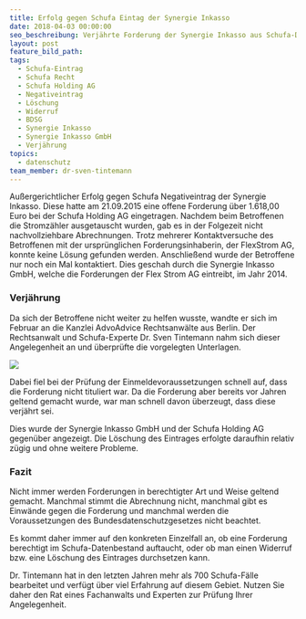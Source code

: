 ```yaml
---
title: Erfolg gegen Schufa Eintag der Synergie Inkasso
date: 2018-04-03 00:00:00
seo_beschreibung: Verjährte Forderung der Synergie Inkasso aus Schufa-Datenbestand gelöscht.
layout: post
feature_bild_path:
tags:
  - Schufa-Eintrag
  - Schufa Recht
  - Schufa Holding AG
  - Negativeintrag
  - Löschung
  - Widerruf
  - BDSG
  - Synergie Inkasso
  - Synergie Inkasso GmbH
  - Verjährung
topics:
  - datenschutz
team_member: dr-sven-tintemann
---
```


Au&szlig;ergerichtlicher Erfolg gegen Schufa Negativeintrag der Synergie Inkasso. Diese hatte am 21.09.2015 eine offene Forderung &uuml;ber 1.618,00 Euro bei der Schufa Holding AG eingetragen. Nachdem beim Betroffenen die Stromz&auml;hler ausgetauscht wurden, gab es in der Folgezeit nicht nachvollziehbare Abrechnungen. Trotz mehrerer Kontaktversuche des Betroffenen mit der urspr&uuml;nglichen Forderungsinhaberin, der FlexStrom AG, konnte keine L&ouml;sung gefunden werden. Anschlie&szlig;end wurde der Betroffene nur noch ein Mal kontaktiert. Dies geschah durch die Synergie Inkasso GmbH, welche die Forderungen der Flex Strom AG eintreibt, im Jahr 2014.

### Verj&auml;hrung

Da sich der Betroffene nicht weiter zu helfen wusste, wandte er sich im Februar an die Kanzlei AdvoAdvice Rechtsanw&auml;lte aus Berlin. Der Rechtsanwalt und Schufa-Experte Dr. Sven Tintemann nahm sich dieser Angelegenheit an und &uuml;berpr&uuml;fte die vorgelegten Unterlagen.

![](/uploads/advoadvice-01-59-von-80.jpg)

Dabei fiel bei der Pr&uuml;fung der Einmeldevoraussetzungen schnell auf, dass die Forderung nicht tituliert war. Da die Forderung aber bereits vor Jahren geltend gemacht wurde, war man schnell davon &uuml;berzeugt, dass diese verj&auml;hrt sei.

Dies wurde der Synergie Inkasso GmbH und der Schufa Holding AG gegen&uuml;ber angezeigt. Die L&ouml;schung des Eintrages erfolgte daraufhin relativ z&uuml;gig und ohne weitere Probleme.

### Fazit

Nicht immer werden Forderungen in berechtigter Art und Weise geltend gemacht. Manchmal stimmt die Abrechnung nicht, manchmal gibt es Einw&auml;nde gegen die Forderung und manchmal werden die Voraussetzungen des Bundesdatenschutzgesetzes nicht beachtet.

Es kommt daher immer auf den konkreten Einzelfall an, ob eine Forderung berechtigt im Schufa-Datenbestand auftaucht, oder ob man einen Widerruf bzw. eine L&ouml;schung des Eintrages durchsetzen kann.

Dr. Tintemann hat in den letzten Jahren mehr als 700 Schufa-F&auml;lle bearbeitet und verf&uuml;gt &uuml;ber viel Erfahrung auf diesem Gebiet. Nutzen Sie daher den Rat eines Fachanwalts und Experten zur Pr&uuml;fung Ihrer Angelegenheit.&nbsp;